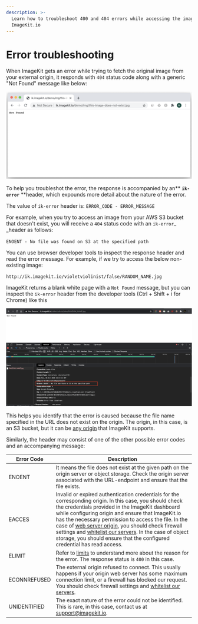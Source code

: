 ```yaml
---
description: >-
  Learn how to troubleshoot 400 and 404 errors while accessing the image through
  ImageKit.io
---
```


# Error troubleshooting

When ImageKit gets an error while trying to fetch the original image from your external origin, it responds with `404` status code along with a generic "Not Found" message like below:

![](../.gitbook/assets/screenshot-2020-10-05-at-7.36.53-pm.png)

To help you troubleshot the error, the response is accompanied by an** **`ik-error`** **header, which expounds more detail about the nature of the error. 

The value of `ik-error` header is: `ERROR_CODE - ERROR_MESSAGE`

For example, when you try to access an image from your AWS S3 bucket that doesn't exist, you will receive a `404` status code with an `ik-error`_ _header as follows:

`ENOENT - No file was found on S3 at the specified path`

You can use browser developer tools to inspect the response header and read the error message. For example, if we try to access the below non-existing image:

```
http://ik.imagekit.io/violetviolinist/false/RANDOM_NAME.jpg
```

ImageKit returns a blank white page with a `Not Found` message, but you can inspect the `ik-error` header from the developer tools (Ctrl + Shift + i for Chrome) like this

![ik-error has a value composed of an error code and an error message](<../.gitbook/assets/image (13).png>)

This helps you identify that the error is caused because the file name specified in the URL does not exist on the origin. The origin, in this case, is an S3 bucket, but it can be [any origin](../integration/configure-origin/) that ImageKit supports.

Similarly, the header may consist of one of the other possible error codes and an accompanying message:

| Error Code   | Description                                                                                                                                                                                                                                                                                                                                                                                                                                                                                                                                                                                                             |
| ------------ | ----------------------------------------------------------------------------------------------------------------------------------------------------------------------------------------------------------------------------------------------------------------------------------------------------------------------------------------------------------------------------------------------------------------------------------------------------------------------------------------------------------------------------------------------------------------------------------------------------------------------- |
| ENOENT       | It means the file does not exist at the given path on the origin server or object storage. Check the origin server associated with the URL-endpoint and ensure that the file exists.                                                                                                                                                                                                                                                                                                                                                                                                                                    |
| EACCES       | Invalid or expired authentication credentials for the corresponding origin. In this case, you should check the credentials provided in the ImageKit dashboard while configuring origin and ensure that ImageKit.io has the necessary permission to access the file. In the case of [web server origin](../integration/configure-origin/web-server-origin.md), you should check firewall settings and [whitelist our servers](../integration/configure-origin/web-server-origin.md#whitelist-request-from-imagekit-io). In the case of object storage, you should ensure that the configured credential has read access. |
| ELIMIT       | Refer to [limits](limits.md) to understand more about the reason for the error. The response status is `400` in this case.                                                                                                                                                                                                                                                                                                                                                                                                                                                                                              |
| ECONNREFUSED | The external origin refused to connect. This usually happens if your origin web server has some maximum connection limit, or a firewall has blocked our request. You should check firewall settings and [whitelist our servers](../integration/configure-origin/web-server-origin.md#whitelist-request-from-imagekit-io).                                                                                                                                                                                                                                                                                               |
| UNIDENTIFIED | The exact nature of the error could not be identified. This is rare, in this case, contact us at support@imagekit.io.                                                                                                                                                                                                                                                                                                                                                                                                                                                                                                   |

